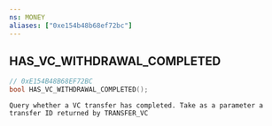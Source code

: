 ```yaml
---
ns: MONEY
aliases: ["0xe154b48b68ef72bc"]
---
```

## HAS_VC_WITHDRAWAL_COMPLETED

```c
// 0xE154B48B68EF72BC
bool HAS_VC_WITHDRAWAL_COMPLETED();
```

```
Query whether a VC transfer has completed. Take as a parameter a transfer ID returned by TRANSFER_VC
```
